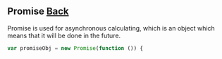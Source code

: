 ## Promise [Back](./../es6.md)

Promise is used for asynchronous calculating, which is an object which means that it will be done in the future.

```js
var promiseObj = new Promise(function ()) {

```

